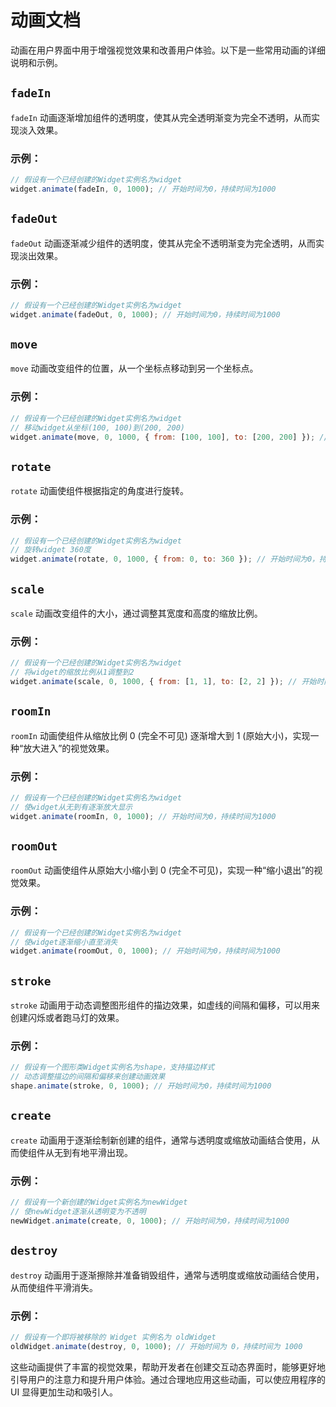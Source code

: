# 动画文档

动画在用户界面中用于增强视觉效果和改善用户体验。以下是一些常用动画的详细说明和示例。

## `fadeIn`

`fadeIn` 动画逐渐增加组件的透明度，使其从完全透明渐变为完全不透明，从而实现淡入效果。

### 示例：

```javascript
// 假设有一个已经创建的Widget实例名为widget
widget.animate(fadeIn, 0, 1000); // 开始时间为0，持续时间为1000
```

## `fadeOut`

`fadeOut` 动画逐渐减少组件的透明度，使其从完全不透明渐变为完全透明，从而实现淡出效果。

### 示例：

```javascript
// 假设有一个已经创建的Widget实例名为widget
widget.animate(fadeOut, 0, 1000); // 开始时间为0，持续时间为1000
```

## `move`

`move` 动画改变组件的位置，从一个坐标点移动到另一个坐标点。

### 示例：

```javascript
// 假设有一个已经创建的Widget实例名为widget
// 移动widget从坐标(100, 100)到(200, 200)
widget.animate(move, 0, 1000, { from: [100, 100], to: [200, 200] }); // 开始时间为0，持续时间为1000
```

## `rotate`

`rotate` 动画使组件根据指定的角度进行旋转。

### 示例：

```javascript
// 假设有一个已经创建的Widget实例名为widget
// 旋转widget 360度
widget.animate(rotate, 0, 1000, { from: 0, to: 360 }); // 开始时间为0，持续时间为1000
```

## `scale`

`scale` 动画改变组件的大小，通过调整其宽度和高度的缩放比例。

### 示例：

```javascript
// 假设有一个已经创建的Widget实例名为widget
// 将widget的缩放比例从1调整到2
widget.animate(scale, 0, 1000, { from: [1, 1], to: [2, 2] }); // 开始时间为0，持续时间为1000
```

## `roomIn`

`roomIn` 动画使组件从缩放比例 0 (完全不可见) 逐渐增大到 1 (原始大小)，实现一种“放大进入”的视觉效果。

### 示例：

```javascript
// 假设有一个已经创建的Widget实例名为widget
// 使widget从无到有逐渐放大显示
widget.animate(roomIn, 0, 1000); // 开始时间为0，持续时间为1000
```

## `roomOut`

`roomOut` 动画使组件从原始大小缩小到 0 (完全不可见)，实现一种“缩小退出”的视觉效果。

### 示例：

```javascript
// 假设有一个已经创建的Widget实例名为widget
// 使widget逐渐缩小直至消失
widget.animate(roomOut, 0, 1000); // 开始时间为0，持续时间为1000
```

## `stroke`

`stroke` 动画用于动态调整图形组件的描边效果，如虚线的间隔和偏移，可以用来创建闪烁或者跑马灯的效果。

### 示例：

```javascript
// 假设有一个图形类Widget实例名为shape，支持描边样式
// 动态调整描边的间隔和偏移来创建动画效果
shape.animate(stroke, 0, 1000); // 开始时间为0，持续时间为1000
```

## `create`

`create` 动画用于逐渐绘制新创建的组件，通常与透明度或缩放动画结合使用，从而使组件从无到有地平滑出现。

### 示例：

```javascript
// 假设有一个新创建的Widget实例名为newWidget
// 使newWidget逐渐从透明变为不透明
newWidget.animate(create, 0, 1000); // 开始时间为0，持续时间为1000
```

## `destroy`

`destroy` 动画用于逐渐擦除并准备销毁组件，通常与透明度或缩放动画结合使用，从而使组件平滑消失。

### 示例：

```javascript
// 假设有一个即将被移除的 Widget 实例名为 oldWidget
oldWidget.animate(destroy, 0, 1000); // 开始时间为 0，持续时间为 1000
```

这些动画提供了丰富的视觉效果，帮助开发者在创建交互动态界面时，能够更好地引导用户的注意力和提升用户体验。通过合理地应用这些动画，可以使应用程序的 UI 显得更加生动和吸引人。
